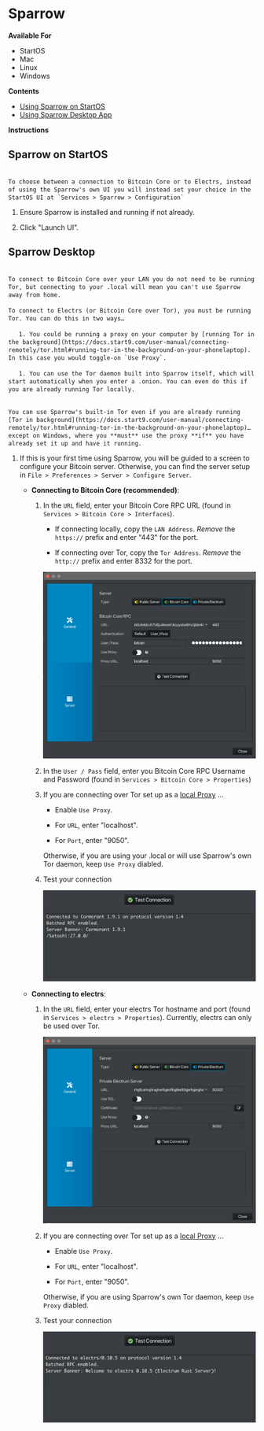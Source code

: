 # Sparrow

**Available For**

- StartOS
- Mac
- Linux
- Windows

**Contents**

- [Using Sparrow on StartOS](#sparrow-on-startos)
- [Using Sparrow Desktop App](#sparrow-desktop)

**Instructions**

## Sparrow on StartOS

```admonish tip

To choose between a connection to Bitcoin Core or to Electrs, instead of using the Sparrow's own UI you will instead set your choice in the StartOS UI at `Services > Sparrow > Configuration`

```

1. Ensure Sparrow is installed and running if not already.

1. Click "Launch UI".

## Sparrow Desktop

```admonish tip

To connect to Bitcoin Core over your LAN you do not need to be running Tor, but connecting to your .local will mean you can't use Sparrow away from home.

To connect to Electrs (or Bitcoin Core over Tor), you must be running Tor. You can do this in two ways…

   1. You could be running a proxy on your computer by [running Tor in the background](https://docs.start9.com/user-manual/connecting-remotely/tor.html#running-tor-in-the-background-on-your-phonelaptop). In this case you would toggle-on `Use Proxy`.

   1. You can use the Tor daemon built into Sparrow itself, which will start automatically when you enter a .onion. You can even do this if you are already running Tor locally.

```

```admonish warning

You can use Sparrow's built-in Tor even if you are already running [Tor in background](https://docs.start9.com/user-manual/connecting-remotely/tor.html#running-tor-in-the-background-on-your-phonelaptop)… except on Windows, where you **must** use the proxy **if** you have already set it up and have it running.

```

1. If this is your first time using Sparrow, you will be guided to a screen to configure your Bitcoin server. Otherwise, you can find the server setup in `File > Preferences > Server > Configure Server`.

   - **Connecting to Bitcoin Core (recommended)**:

     1. In the `URL` field, enter your Bitcoin Core RPC URL (found in `Services > Bitcoin Core > Interfaces`).

        - If connecting locally, copy the `LAN Address`. _Remove_ the `https://` prefix and enter "443" for the port.

        - If connecting over Tor, copy the `Tor Address`. _Remove_ the `http://` prefix and enter 8332 for the port.

        ![Sparrow Bitcoin Core](./assets/sparrow-desktop-bitcoin1.png)

     1. In the `User / Pass` field, enter you Bitcoin Core RPC Username and Password (found in `Services > Bitcoin Core > Properties`)

     1. If you are connecting over Tor set up as a [local Proxy](https://docs.start9.com/user-manual/connecting-remotely/tor.html#running-tor-in-the-background-on-your-phonelaptop) …

        - Enable `Use Proxy`.

        - For `URL`, enter "localhost".

        - For `Port`, enter "9050".

        Otherwise, if you are using your .local or will use Sparrow's own Tor daemon, keep `Use Proxy` diabled.

     1. Test your connection

        ![Sparrow test connection](./assets/sparrow-desktop-bitcoin2.png)

   - **Connecting to electrs**:

     1. In the `URL` field, enter your electrs Tor hostname and port (found in `Services > electrs > Properties`). Currently, electrs can only be used over Tor.

        ![Sparrow Electrs](./assets/sparrow-desktop-electrs1.png)

     1. If you are connecting over Tor set up as a [local Proxy](https://docs.start9.com/user-manual/connecting-remotely/tor.html#running-tor-in-the-background-on-your-phonelaptop) …

        - Enable `Use Proxy`.

        - For `URL`, enter "localhost".

        - For `Port`, enter "9050".

        Otherwise, if you are using Sparrow's own Tor daemon, keep `Use Proxy` diabled.

     1. Test your connection

        ![Sparrow test connection](./assets/sparrow-desktop-electrs2.png)
